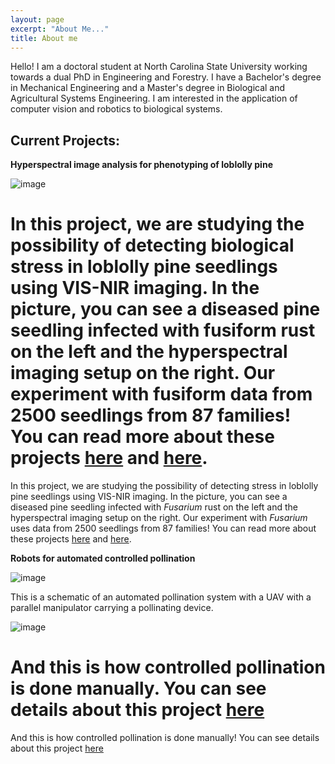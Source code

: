 ```yaml
---
layout: page
excerpt: "About Me..."
title: About me
---
```


Hello! I am a doctoral student at North Carolina State University working towards a dual PhD in Engineering and Forestry. I have a Bachelor's degree in Mechanical Engineering and a Master's degree in Biological and Agricultural Systems Engineering. I am interested in the application of computer vision and robotics to biological systems. 

## Current Projects:

__Hyperspectral image analysis for phenotyping of loblolly pine__    

![image](/images/data_acquisition.png)    


In this project, we are studying the possibility of detecting biological stress in loblolly pine seedlings using VIS-NIR imaging. In the picture, you can see a diseased pine seedling infected with fusiform rust on the left and the hyperspectral imaging setup on the right. Our experiment with fusiform data from 2500 seedlings from 87 families! You can read more about these projects [here](https://elibrary.asabe.org/abstract.asp?aid=51616) and [here](https://elibrary.asabe.org/abstract.asp?aid=51561).
=======
In this project, we are studying the possibility of detecting stress in loblolly pine seedlings using VIS-NIR imaging. In the picture, you can see a diseased pine seedling infected with *Fusarium* rust on the left and the hyperspectral imaging setup on the right. Our experiment with *Fusarium* uses data from 2500 seedlings from 87 families! You can read more about these projects [here](https://elibrary.asabe.org/abstract.asp?aid=51616) and [here](https://elibrary.asabe.org/abstract.asp?aid=51561).


__Robots for automated controlled pollination__      

![image](/images/poster_schematic4.png)       

This is a schematic of an automated pollination system with a UAV with a parallel manipulator carrying a pollinating device.

![image](/images/manual_pollination.png)  


And this is how controlled pollination is done manually. You can see details about this project [here](/_posts/2020-11-20-poster1.md)
=======

And this is how controlled pollination is done manually! You can see details about this project [here](/_posts/2020-11-20-poster1.md)



